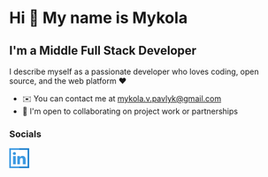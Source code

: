 # Hi 👋 My name is Mykola

## I'm a Middle Full Stack Developer

I describe myself as a passionate developer who loves coding, open source, and the web platform ❤️

- ✉️ You can contact me at [mykola.v.pavlyk@gmail.com](mykola.v.pavlyk@gmail.com)
- 🤝 I'm open to collaborating on project work or partnerships

### Socials

<p align="left"> 
  <a href="https://www.linkedin.com/in/pavlyk-mykola/" target="_blank" rel="noreferrer"><img src="./assets/lnkd.svg" width="36" height="36" alt="Linkedin" /></a>
</p>
